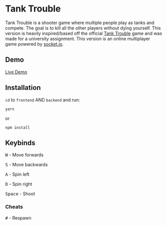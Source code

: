 # Tank Trouble
Tank Trouble is a shooter game where multiple people play as tanks and compete. The goal is to kill all the other players without dying yourself. This version is heavily inspired/based off the official [Tank Trouble](https://tanktrouble.com/) game and was made for a university assignment. This version is an online multiplayer game powered by [socket.io](https://socket.io).

## Demo
[Live Demo](https://reazn.me/tanktrouble/)

## Installation

`cd` to `frontend` AND `backend` and run:

```
yarn
```
or
```
npm install
```

## Keybinds

<kbd>W</kbd> - Move forwards

<kbd>S</kbd> - Move backwards

<kbd>A</kbd> - Spin left

<kbd>D</kbd> - Spin right

<kbd>Space</kbd> - Shoot

### Cheats
<kbd>#</kbd> - Respawn
